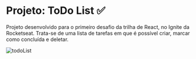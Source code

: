 # **Projeto: ToDo List** ✅


Projeto desenvolvido para o primeiro desafio da trilha de React, no Ignite da Rocketseat.
Trata-se de uma lista de tarefas em que é possível criar, marcar como concluída e deletar. 

![todoList](https://user-images.githubusercontent.com/75652083/189558080-6baa5016-38d7-4c59-8d60-80061154ceb4.gif)
